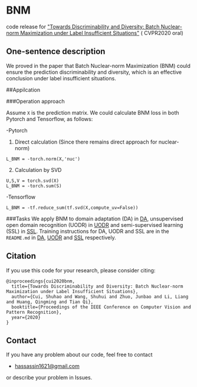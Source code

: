 # BNM
code release for ["Towards Discriminability and Diversity: Batch Nuclear-norm Maximization under Label Insufficient Situations"]() ( CVPR2020 oral)

## One-sentence description
We proved in the paper that Batch Nuclear-norm Maximization (BNM) could ensure the prediction discriminability and diversity, which is an effective conclusion under label insufficient situations.

##Appilcation

###Operation approach

Assume `X` is the prediction matrix. We could calculate BNM loss in both Pytorch and Tensorflow, as follows:
 
-Pytorch

1. Direct calculation (Since there remains direct approach for nuclear-norm)
```
L_BNM = -torch.norm(X,'nuc')
```
2. Calculation by SVD
```
U,S,V = torch.svd(X)
L_BNM = -torch.sum(S)
```
-Tensorflow
```
L_BNM = -tf.reduce_sum(tf.svd(X,compute_uv=False))
```

###Tasks
We apply BNM to domain adaptation (DA) in [DA](DA), unsupervised open domain recognition (UODR) in [UODR](UODR) and semi-supervised learning (SSL) in [SSL](SSL).
Training instructions for DA, UODR and SSL are in the `README.md` in [DA](DA), [UODR](UODR) and [SSL](SSL) respectively.

## Citation
If you use this code for your research, please consider citing:
```
@inproceedings{cui2020bnm,
  title={Towards Discriminability and Diversity: Batch Nuclear-norm Maximization under Label Insufficient Situations},
  author={Cui, Shuhao and Wang, Shuhui and Zhuo, Junbao and Li, Liang and Huang, Qingming and Tian Qi},
  booktitle={Proceedings of the IEEE Conference on Computer Vision and Pattern Recognition},
  year={2020}
}
```

## Contact
If you have any problem about our code, feel free to contact
- hassassin1621@gmail.com

or describe your problem in Issues.
